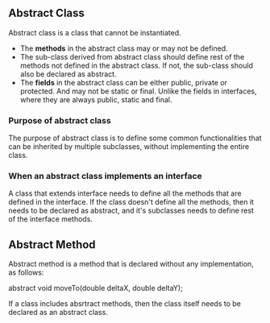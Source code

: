 
## Abstract Class
Abstract class is a class that cannot be instantiated. 

- The **methods** in the abstract class may or may not be defined. 
- The sub-class derived from abstract class should define rest of the methods not defined in the abstract class. If not, the sub-class should also be declared as abstract.
- The **fields** in the abstract class can be either public, private or protected. And may not be static or final. Unlike the fields in interfaces, where they are always public, static and final.

### Purpose of abstract class
The purpose of abstract class is to define some common functionalities that can be inherited by multiple subclasses, without implementing the entire class.
 
### When an abstract class implements an interface
 
A class that extends interface needs to define all the methods that are defined in the interface. If the class doesn't define all the methods, then it needs to be declared as abstract, and it's subclasses needs to define rest of the interface methods.

## Abstract Method
Abstract method is a method that is declared without any implementation, as follows:

abstract void moveTo(double deltaX, double deltaY);

If a class includes absrtract methods, then the class itself needs to be declared as an abstract class.
